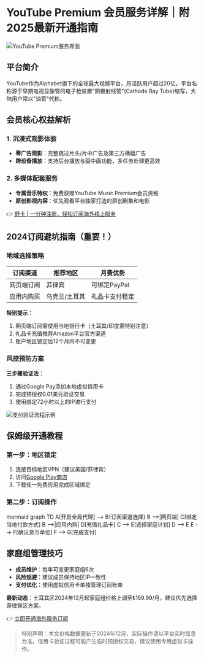 # YouTube Premium 会员服务详解｜附2025最新开通指南

![YouTube Premium服务界面](https://bbtdd.com/wp-content/uploads/img/315975798.webp)

## 平台简介
YouTube作为Alphabet旗下的全球最大视频平台，月活跃用户超过20亿。平台名称源于早期电视显像管的电子枪装置"阴极射线管"(Cathode Ray Tube)缩写，大陆用户常以"油管"代称。

## 会员核心权益解析
### 1. 沉浸式观影体验
- **零广告观影**：完整跳过片头/片中广告及第三方横幅广告
- **跨设备播放**：支持后台播放与画中画功能，多任务处理更高效

### 2. 多媒体配套服务
- **专属音乐特权**：免费获赠YouTube Music Premium会员资格
- **原创影视内容**：优先观看平台独家打造的原创剧集和电影

👉 [野卡 | 一分钟注册，轻松订阅海外线上服务](https://bbtdd.com/yeka)

## 2024订阅避坑指南（重要！）

### 地域选择策略
| 订阅渠道   | 推荐地区        | 月费优势       |
|------------|----------------|----------------|
| 网页端订阅 | 菲律宾         | 可绑定PayPal   |
| 应用内购买 | 乌克兰/土耳其  | 礼品卡支付稳定 |

**特别提示**：
1. 网页端订阅需使用当地银行卡（土耳其/印度需特别注意）
2. 礼品卡充值推荐Amazon平台官方渠道
3. 账户地区锁定后12个月内不可变更

### 风控预防方案
**三步骤验证法**：
1. 通过Google Pay添加本地虚拟信用卡
2. 完成预授权0.01美元验证交易
3. 使用绑定72小时以上的IP进行支付

![支付验证流程示例](https://bbtdd.com/wp-content/uploads/img/16539637267139.webp)

## 保姆级开通教程
### 第一步：地区锁定
1. 连接目标地区VPN（建议美国/菲律宾）
2. 访问[Google Play商店](https://play.google.com/store)
3. 下载任一免费应用完成区域绑定

### 第二步：订阅操作
mermaid
graph TD
    A[开启全局代理] --> B{订阅渠道选择}
    B -->|网页端| C[绑定当地付款方式]
    B -->|应用内购| D[充值礼品卡]
    C --> E[选择家庭计划]
    D --> E
    E --> F[确认货币单位]
    F --> G[完成支付]


## 家庭组管理技巧
- **成员维护**：每年可变更家庭组6次
- **风险规避**：建议成员保持地区IP一致性
- **支付优化**：使用虚拟信用卡单独管理订阅账单

**最新动态**：土耳其区2024年12月起家庭组价格上调至₺159.99/月，建议优先选择菲律宾区方案。

👉 [立即开通海外服务订阅](https://bbtdd.com/yeka)

> 特别声明：本文价格数据更新于2024年12月，实际操作请以平台实时信息为准。信用卡验证过程可能产生临时预授权交易，建议使用专用虚拟卡操作。